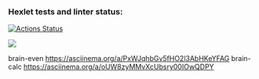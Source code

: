 ### Hexlet tests and linter status:
[![Actions Status](https://github.com/baklazhanUA/python-project-49/workflows/hexlet-check/badge.svg)](https://github.com/baklazhanUA/python-project-49/actions)


<a href="https://codeclimate.com/github/baklazhanUA/python-project-49/maintainability"><img src="https://api.codeclimate.com/v1/badges/5f6135fd2cff638650d1/maintainability" /></a>

brain-even https://asciinema.org/a/PxWJqhbGv5fHO2l3AbHKeYFAG
brain-calc https://asciinema.org/a/oUW8zyMMvXcUbsry00IOwQDPY